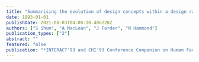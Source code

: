 ```yaml
---
title: "Summarising the evolution of design concepts within a design rationale framework"
date: 1993-01-01
publishDate: 2021-08-03T04:08:10.486220Z
authors: ["S Shum", "A MacLean", "J Forder", "N Hammond"]
publication_types: ["2"]
abstract: ""
featured: false
publication: "*INTERACT'93 and CHI'93 Conference Companion on Human Factors in Computing …*"
---
```


